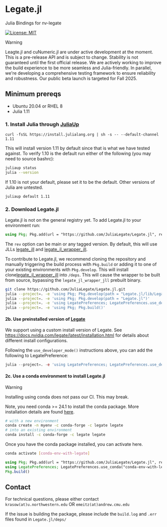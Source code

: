 # Legate.jl
Julia Bindings for nv-legate

[![License: MIT](https://img.shields.io/badge/License-MIT-green.svg)](https://opensource.org/licenses/MIT)

> [!WARNING]  
> Leagte.jl and cuNumeric.jl are under active development at the moment. This is a pre-release API and is subject to change. Stability is not guaranteed until the first official release. We are actively working to improve the build experience to be more seamless and Julia-friendly. In parallel, we're developing a comprehensive testing framework to ensure reliability and robustness. Our public beta launch is targeted for Fall 2025.

## Minimum prereqs
- Ubuntu 20.04 or RHEL 8
- Julia 1.11

### 1. Install Julia through [JuliaUp](https://github.com/JuliaLang/juliaup)
```
curl -fsSL https://install.julialang.org | sh -s -- --default-channel 1.11
```

This will install version 1.11 by default since that is what we have tested against. To verify 1.10 is the default run either of the following (you may need to source bashrc):
```bash
juliaup status
julia --version
```

If 1.10 is not your default, please set it to be the default. Other versions of Julia are untested.
```bash
juliaup default 1.11
```

### 2. Download Legate.jl
Legate.jl is not on the general registry yet. To add Legate.jl to your environment run:
```julia
using Pkg; Pkg.add(url = "https://github.com/JuliaLegate/Legate.jl", rev = "main")
```
The `rev` option can be main or any tagged version.  By default, this will use JLLs [legate_jll](https://github.com/JuliaPackaging/Yggdrasil/tree/master/L/legate) and [legate_jl_wrapper_jll](https://github.com/JuliaPackaging/Yggdrasil/tree/master/L/legate_jl_wrapper).

To contribute to Legate.jl, we recommend cloning the repository and manually triggering the build process with `Pkg.build` or adding it to one of your existing environments with `Pkg.develop`. This will install clone[legate_jl_wrapper_jll](https://github.com/JuliaLegate/legate_jl_wrapper) into `/deps`. This will cause the wrapper to be built from source, bypassing the `legate_jl_wrapper_jll` prebuilt binary.

```bash
git clone https://github.com/JuliaLegate/Legate.jl.git
julia --project=. -e 'using Pkg; Pkg.develop(path = "Legate.jl/lib/LegatePreferences")'
julia --project=. -e 'using Pkg; Pkg.develop(path = "Legate.jl")'
julia --project=. -e 'using LegatePreferences; LegatePreferences.use_developer_mode()'
julia --project=. -e 'using Pkg; Pkg.build()'
```

#### 2b. Use preinstalled version of [Legate](https://github.com/nv-legate/legate)
We support using a custom install version of Legate. See https://docs.nvidia.com/legate/latest/installation.html for details about different install configurations.

Following the `use_developer_mode()` instructions above, you can add the following to LegatePreference:
```julia
julia --project=. -e 'using LegatePreferences; LegatePreferences.use_developer_mode(;use_legate_jll=false,  legate_path="/path/to/legate/root")'

```
#### 2c. Use a conda environment to install Legate.jl
> [!WARNING]  
> Installing using conda does not pass our CI. This may break. 

Note, you need conda >= 24.1 to install the conda package. More installation details are found [here](https://docs.nvidia.com/legate/latest/installation.html).
```bash
# with a new environment
conda create -n myenv -c conda-forge -c legate legate
# into an existing environment
conda install -c conda-forge -c legate legate
```
Once you have the conda package installed, you can activate here. 
```bash
conda activate [conda-env-with-legate]
```
```julia
using Pkg; Pkg.add(url = "https://github.com/JuliaLegate/Legate.jl", rev = "main")
using LegatePreferences; LegatePreferences.use_conda("conda-env-with-legate");
Pkg.build()
```

## Contact
For technical questions, please either contact 
`krasow(at)u.northwestern.edu` OR
`emeitz(at)andrew.cmu.edu`

If the issue is building the package, please include the `build.log` and `.err` files found in `Legate.jl/deps/` 

